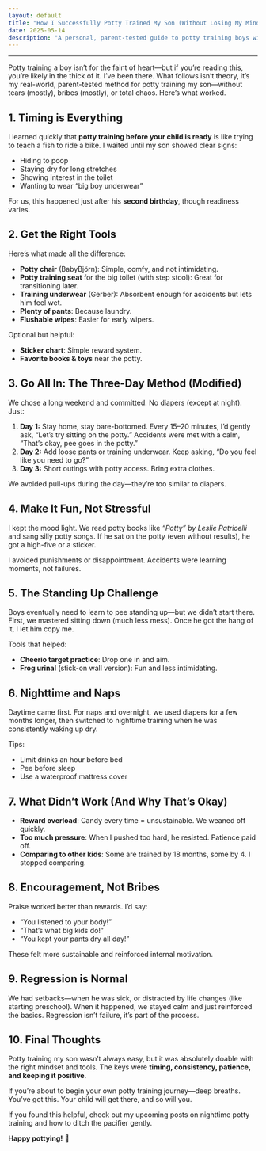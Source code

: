 ```yaml
---
layout: default
title: "How I Successfully Potty Trained My Son (Without Losing My Mind)"
date: 2025-05-14
description: "A personal, parent-tested guide to potty training boys with practical tips, tools, and tactics that actually work."
---
```


<!-- {% for post in site.posts %}
- [{{ post.title }}]({{ post.url }}) ({{ post.date | date: "%b %-d, %Y" }})
{% endfor %} -->

---------------------------------------------------------------------------------------------------------------------------------

Potty training a boy isn’t for the faint of heart—but if you’re reading this, you’re likely in the thick of it. I’ve been there. What follows isn’t theory, it’s my real-world, parent-tested method for potty training my son—without tears (mostly), bribes (mostly), or total chaos. Here’s what worked.

## 1. Timing is Everything

I learned quickly that **potty training before your child is ready** is like trying to teach a fish to ride a bike. I waited until my son showed clear signs:

* Hiding to poop
* Staying dry for long stretches
* Showing interest in the toilet
* Wanting to wear “big boy underwear”

For us, this happened just after his **second birthday**, though readiness varies.

## 2. Get the Right Tools

Here’s what made all the difference:

* **Potty chair** (BabyBjörn): Simple, comfy, and not intimidating.
* **Potty training seat** for the big toilet (with step stool): Great for transitioning later.
* **Training underwear** (Gerber): Absorbent enough for accidents but lets him feel wet.
* **Plenty of pants**: Because laundry.
* **Flushable wipes**: Easier for early wipers.

Optional but helpful:

* **Sticker chart**: Simple reward system.
* **Favorite books & toys** near the potty.

## 3. Go All In: The Three-Day Method (Modified)

We chose a long weekend and committed. No diapers (except at night). Just:

1. **Day 1:** Stay home, stay bare-bottomed. Every 15–20 minutes, I’d gently ask, “Let’s try sitting on the potty.” Accidents were met with a calm, “That’s okay, pee goes in the potty.”
2. **Day 2:** Add loose pants or training underwear. Keep asking, “Do you feel like you need to go?”
3. **Day 3:** Short outings with potty access. Bring extra clothes.

We avoided pull-ups during the day—they’re too similar to diapers.

## 4. Make It Fun, Not Stressful

I kept the mood light. We read potty books like *“Potty” by Leslie Patricelli* and sang silly potty songs. If he sat on the potty (even without results), he got a high-five or a sticker.

I avoided punishments or disappointment. Accidents were learning moments, not failures.

## 5. The Standing Up Challenge

Boys eventually need to learn to pee standing up—but we didn’t start there. First, we mastered sitting down (much less mess). Once he got the hang of it, I let him copy me.

Tools that helped:

* **Cheerio target practice**: Drop one in and aim.
* **Frog urinal** (stick-on wall version): Fun and less intimidating.

## 6. Nighttime and Naps

Daytime came first. For naps and overnight, we used diapers for a few months longer, then switched to nighttime training when he was consistently waking up dry.

Tips:

* Limit drinks an hour before bed
* Pee before sleep
* Use a waterproof mattress cover

## 7. What Didn’t Work (And Why That’s Okay)

* **Reward overload**: Candy every time = unsustainable. We weaned off quickly.
* **Too much pressure**: When I pushed too hard, he resisted. Patience paid off.
* **Comparing to other kids**: Some are trained by 18 months, some by 4. I stopped comparing.

## 8. Encouragement, Not Bribes

Praise worked better than rewards. I’d say:

* “You listened to your body!”
* “That’s what big kids do!”
* “You kept your pants dry all day!”

These felt more sustainable and reinforced internal motivation.

## 9. Regression is Normal

We had setbacks—when he was sick, or distracted by life changes (like starting preschool). When it happened, we stayed calm and just reinforced the basics. Regression isn’t failure, it’s part of the process.

## 10. Final Thoughts

Potty training my son wasn’t always easy, but it was absolutely doable with the right mindset and tools. The keys were **timing, consistency, patience, and keeping it positive**.

If you’re about to begin your own potty training journey—deep breaths. You’ve got this. Your child will get there, and so will you.

If you found this helpful, check out my upcoming posts on nighttime potty training and how to ditch the pacifier gently.

**Happy pottying!** 🚽
